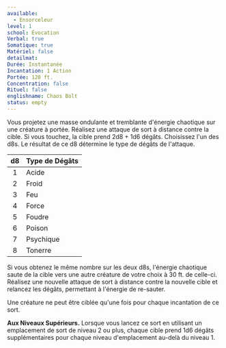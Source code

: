 ```yaml
---
available:
  - Ensorceleur
level: 1
school: Évocation
Verbal: true
Somatique: true
Matériel: false
detailmat:
Durée: Instantanée
Incantation: 1 Action
Portée: 120 ft.
Concentration: false
Rituel: false
englishname: Chaos Bolt
status: empty
---
```

Vous projetez une masse ondulante et tremblante d'énergie chaotique sur une créature à portée. Réalisez une attaque de sort à distance contre la cible. Si vous touchez, la cible prend 2d8 + 1d6 dégâts. Choisissez l'un des d8s. Le résultat de ce d8 détermine le type de dégâts de l'attaque.

| d8  | Type de Dégâts |
| :-: | -------------- |
|  1  | Acide          |
|  2  | Froid          |
|  3  | Feu            |
|  4  | Force          |
|  5  | Foudre         |
|  6  | Poison         |
|  7  | Psychique      |
|  8  | Tonerre        |

Si vous obtenez le même nombre sur les deux d8s, l'énergie chaotique saute de la cible vers une autre créature de votre choix à 30 ft. de celle-ci. Réalisez une nouvelle attaque de sort à distance contre la nouvelle cible et relancez les dégâts, permettant à l'énergie de re-sauter.

Une créature ne peut être ciblée qu'une fois pour chaque incantation de ce sort.

**Aux Niveaux Supérieurs.** Lorsque vous lancez ce sort en utilisant un emplacement de sort de niveau 2 ou plus, chaque cible prend 1d6 dégâts supplémentaires pour chaque niveau d'emplacement au-delà du niveau 1.